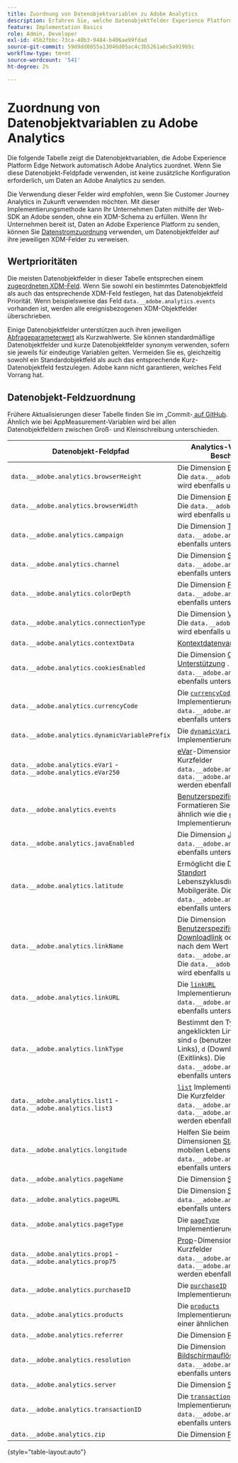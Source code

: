 ```yaml
---
title: Zuordnung von Datenobjektvariablen zu Adobe Analytics
description: Erfahren Sie, welche Datenobjektfelder Experience Platform Edge automatisch Analytics-Variablen zuordnet.
feature: Implementation Basics
role: Admin, Developer
exl-id: 45b2fbbc-73ca-40b3-9484-b406ae99fdad
source-git-commit: 59d9dd8055a13046d05ac4c3b5261a6c5a919b5c
workflow-type: tm+mt
source-wordcount: '541'
ht-degree: 2%

---
```


# Zuordnung von Datenobjektvariablen zu Adobe Analytics

Die folgende Tabelle zeigt die Datenobjektvariablen, die Adobe Experience Platform Edge Network automatisch Adobe Analytics zuordnet. Wenn Sie diese Datenobjekt-Feldpfade verwenden, ist keine zusätzliche Konfiguration erforderlich, um Daten an Adobe Analytics zu senden.

Die Verwendung dieser Felder wird empfohlen, wenn Sie Customer Journey Analytics in Zukunft verwenden möchten. Mit dieser Implementierungsmethode kann Ihr Unternehmen Daten mithilfe der Web-SDK an Adobe senden, ohne ein XDM-Schema zu erfüllen. Wenn Ihr Unternehmen bereit ist, Daten an Adobe Experience Platform zu senden, können Sie [Datenstromzuordnung](https://experienceleague.adobe.com/en/docs/experience-platform/datastreams/data-prep#mapping) verwenden, um Datenobjektfelder auf ihre jeweiligen XDM-Felder zu verweisen.

## Wertprioritäten

Die meisten Datenobjektfelder in dieser Tabelle entsprechen einem [zugeordneten XDM-Feld](xdm-var-mapping.md). Wenn Sie sowohl ein bestimmtes Datenobjektfeld als auch das entsprechende XDM-Feld festlegen, hat das Datenobjektfeld Priorität. Wenn beispielsweise das Feld `data.__adobe.analytics.events` vorhanden ist, werden alle ereignisbezogenen XDM-Objektfelder überschrieben.

Einige Datenobjektfelder unterstützen auch ihren jeweiligen [Abfrageparameterwert](../validate/query-parameters.md) als Kurzwahlwerte. Sie können standardmäßige Datenobjektfelder und kurze Datenobjektfelder synonym verwenden, sofern sie jeweils für eindeutige Variablen gelten. Vermeiden Sie es, gleichzeitig sowohl ein Standardobjektfeld als auch das entsprechende Kurz-Datenobjektfeld festzulegen. Adobe kann nicht garantieren, welches Feld Vorrang hat.

## Datenobjekt-Feldzuordnung

Frühere Aktualisierungen dieser Tabelle finden Sie im „Commit-[ auf GitHub](https://github.com/AdobeDocs/analytics.en/commits/main/help/implement/aep-edge/data-var-mapping.md). Ähnlich wie bei AppMeasurement-Variablen wird bei allen Datenobjektfeldern zwischen Groß- und Kleinschreibung unterschieden.

| Datenobjekt-Feldpfad | Analytics-Variable und -Beschreibung |
| --- | --- |
| `data.__adobe.analytics.browserHeight` | Die Dimension [Browser-Höhe](../../components/dimensions/browser-height.md) . Die `data.__adobe.analytics.bh` wird ebenfalls unterstützt. |
| `data.__adobe.analytics.browserWidth` | Die Dimension [Browser-Breite](../../components/dimensions/browser-width.md) . Die `data.__adobe.analytics.bw` wird ebenfalls unterstützt. |
| `data.__adobe.analytics.campaign` | Die Dimension [Trackingcode](../../components/dimensions/tracking-code.md) . Die `data.__adobe.analytics.v0` wird ebenfalls unterstützt. |
| `data.__adobe.analytics.channel` | Die Dimension [Site](../../components/dimensions/site-section.md) . Die `data.__adobe.analytics.ch` wird ebenfalls unterstützt. |
| `data.__adobe.analytics.colorDepth` | Die Dimension [Farbtiefe](../../components/dimensions/color-depth.md) . Die `data.__adobe.analytics.c` wird ebenfalls unterstützt. |
| `data.__adobe.analytics.connectionType` | Die Dimension [Verbindungstyp](../../components/dimensions/connection-type.md) . Die `data.__adobe.analytics.ct` wird ebenfalls unterstützt. |
| `data.__adobe.analytics.contextData` | [Kontextdatenvariablen](/help/implement/vars/page-vars/contextdata.md) |
| `data.__adobe.analytics.cookiesEnabled` | Die Dimension [Cookie-Unterstützung](../../components/dimensions/cookie-support.md) . Die `data.__adobe.analytics.k` wird ebenfalls unterstützt. |
| `data.__adobe.analytics.currencyCode` | Die [`currencyCode`](../vars/config-vars/currencycode.md) Implementierungsvariable. Die `data.__adobe.analytics.cc` wird ebenfalls unterstützt. |
| `data.__adobe.analytics.dynamicVariablePrefix` | Die [`dynamicVariablePrefix`](../vars/config-vars/dynamicvariableprefix.md) Implementierungsvariable. |
| `data.__adobe.analytics.eVar1` - `data.__adobe.analytics.eVar250` | [eVar](../../components/dimensions/evar.md)-Dimensionen. Die Kurzfelder `data.__adobe.analytics.v1` - `data.__adobe.analytics.v250` werden ebenfalls unterstützt. |
| `data.__adobe.analytics.events` | [Benutzerspezifische Ereignisse](../../components/metrics/custom-events.md). Formatieren Sie dieses Feld ähnlich wie die [`events`](../vars/page-vars/events/events-overview.md) Implementierungsvariable. |
| `data.__adobe.analytics.javaEnabled` | Die Dimension [Java aktiviert](../../components/dimensions/java-enabled.md) . Die `data.__adobe.analytics.v` wird ebenfalls unterstützt. |
| `data.__adobe.analytics.latitude` | Ermöglicht die Definition der [Standort](../../components/dimensions/lifecycle-dimensions.md) Lebenszyklusdimensionen für Mobilgeräte. Die `data.__adobe.analytics.lat` wird ebenfalls unterstützt. |
| `data.__adobe.analytics.linkName` | Die Dimension [Benutzerspezifischer ](../../components/dimensions/custom-link.md), [Downloadlink](../../components/dimensions/download-link.md) oder [Exitlink](../../components/dimensions/exit-link.md), je nach dem Wert in `data.__adobe.analytics.linkType`. Die `data.__adobe.analytics.pev2` wird ebenfalls unterstützt. |
| `data.__adobe.analytics.linkURL` | Die [`linkURL`](../vars/config-vars/linkurl.md) Implementierungsvariable. Die `data.__adobe.analytics.pev1` wird ebenfalls unterstützt. |
| `data.__adobe.analytics.linkType` | Bestimmt den Typ des angeklickten Links. Gültige Werte sind `o` (benutzerspezifische Links), `d` (Downloadlinks) und `e` (Exitlinks). Die `data.__adobe.analytics.pe` wird ebenfalls unterstützt. |
| `data.__adobe.analytics.list1` - `data.__adobe.analytics.list3` | [`list`](/help/implement/vars/page-vars/list.md) Implementierungsvariablen. Die Kurzfelder `data.__adobe.analytics.l1` - `data.__adobe.analytics.list3` werden ebenfalls unterstützt. |
| `data.__adobe.analytics.longitude` | Helfen Sie beim Festlegen der Dimensionen [Standort](../../components/dimensions/lifecycle-dimensions.md) für den mobilen Lebenszyklus. Die `data.__adobe.analytics.lon` wird ebenfalls unterstützt. |
| `data.__adobe.analytics.pageName` | Die Dimension [Seite](/help/components/dimensions/page.md). |
| `data.__adobe.analytics.pageURL` | Die Dimension [Seiten](/help/components/dimensions/page-url.md)URL. Die `data.__adobe.analytics.g` wird ebenfalls unterstützt. |
| `data.__adobe.analytics.pageType` | Die [`pageType`](../vars/page-vars/pagetype.md) Implementierungsvariable. |
| `data.__adobe.analytics.prop1` - `data.__adobe.analytics.prop75` | [Prop](../../components/dimensions/prop.md)-Dimensionen. Die Kurzfelder `data.__adobe.analytics.c1` - `data.__adobe.analytics.c75` werden ebenfalls unterstützt. |
| `data.__adobe.analytics.purchaseID` | Die [`purchaseID`](../vars/page-vars/purchaseid.md) Implementierungsvariable. |
| `data.__adobe.analytics.products` | Die [`products`](../vars/page-vars/products.md) Implementierungsvariable folgt einer ähnlichen Formatierung. |
| `data.__adobe.analytics.referrer` | Die Dimension [Referrer](/help/components/dimensions/referrer.md). |
| `data.__adobe.analytics.resolution` | Die Dimension [Bildschirmauflösung](../../components/dimensions/monitor-resolution.md). Die `data.__adobe.analytics.s` wird ebenfalls unterstützt. |
| `data.__adobe.analytics.server` | Die Dimension [Server](/help/components/dimensions/server.md). |
| `data.__adobe.analytics.transactionID` | Die [`transactionID`](../vars/page-vars/transactionid.md) Implementierungsvariable. Die `data.__adobe.analytics.xact` wird ebenfalls unterstützt. |
| `data.__adobe.analytics.zip` | Die Dimension [Postleitzahl](../../components/dimensions/zip-code.md) . |

{style="table-layout:auto"}

